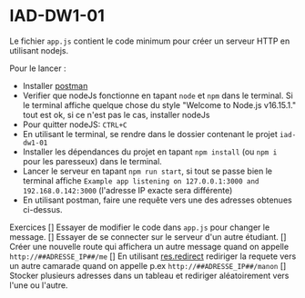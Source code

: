 # IAD-DW1-01

Le fichier `app.js` contient le code minimum pour créer un serveur HTTP en utilisant nodejs.

Pour le lancer :
* Installer [postman](https://www.postman.com/)
* Verifier que nodeJs fonctionne en tapant `node` et `npm` dans le terminal. Si le terminal affiche quelque chose du style "Welcome to Node.js v16.15.1." tout est ok, si ce n'est pas le cas, installer nodeJs
* Pour quitter nodeJS: `CTRL+C`
* En utilisant le terminal, se rendre dans le dossier contenant le projet `iad-dw1-01`
* Installer les dépendances du projet en tapant `npm install` (ou `npm i` pour les paresseux) dans le terminal.
* Lancer le serveur en tapant `npm run start`, si tout se passe bien le terminal affiche `Example app listening on 127.0.0.1:3000 and 192.168.0.142:3000` (l'adresse IP exacte sera différente)
* En utilisant postman, faire une requête vers une des adresses obtenues ci-dessus.

Exercices
[] Essayer de modifier le code dans `app.js` pour changer le message.
[] Essayer de se connecter sur le serveur d'un autre étudiant.
[] Créer une nouvelle route qui affichera un autre message quand on appelle `http://##ADRESSE_IP##/me`
[] En utilisant [res.redirect](http://expressjs.com/en/4x/api.html#res.redirect) rediriger la requete vers un autre camarade quand on appelle p.ex `http://##ADRESSE_IP##/manon`
[] Stocker plusieurs adresses dans un tableau et rediriger aléatoirement vers l'une ou l'autre.
